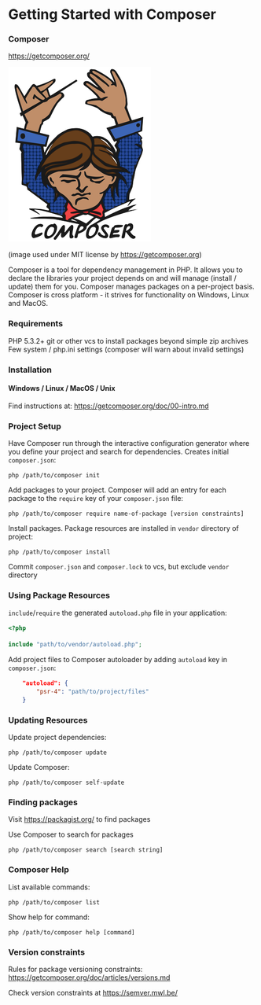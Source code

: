 # Getting Started with Composer

### Composer

https://getcomposer.org/

![Composer Logo](images/logo-composer-transparent2.png)

(image used under MIT license by https://getcomposer.org)

Composer is a tool for dependency management in PHP. It allows you to declare the libraries your project depends on and will manage (install / update) them for you. Composer manages packages on a per-project basis. Composer is cross platform - it strives for functionality on Windows, Linux and MacOS.



### Requirements

PHP 5.3.2+
git or other vcs to install packages beyond simple zip archives
Few system / php.ini settings (composer will warn about invalid settings)



### Installation

#### Windows / Linux / MacOS / Unix

Find instructions at: https://getcomposer.org/doc/00-intro.md



### Project Setup

Have Composer run through the interactive configuration generator where you define your project and search for dependencies. Creates initial `composer.json`:

```
php /path/to/composer init
```

Add packages to your project. Composer will add an entry for each package to the `require` key of your `composer.json` file:

```
php /path/to/composer require name-of-package [version constraints]
```

Install packages. Package resources are installed in `vendor` directory of project:

```
php /path/to/composer install
```

Commit `composer.json` and `composer.lock` to vcs, but exclude `vendor` directory



### Using Package Resources

`include`/`require` the generated `autoload.php` file in your application:

```php
<?php

include "path/to/vendor/autoload.php";
```

Add project files to Composer autoloader by adding `autoload` key in `composer.json`:

```json
    "autoload": {
        "psr-4": "path/to/project/files"
    }
```



### Updating Resources

Update project dependencies:

```
php /path/to/composer update
```

Update Composer:

```
php /path/to/composer self-update
```



### Finding packages

Visit https://packagist.org/ to find packages

Use Composer to search for packages

```
php /path/to/composer search [search string]
```



### Composer Help

List available commands:

```
php /path/to/composer list
```

Show help for command:

```
php /path/to/composer help [command]
```


### Version constraints


Rules for package versioning constraints: https://getcomposer.org/doc/articles/versions.md

Check version constraints at https://semver.mwl.be/
